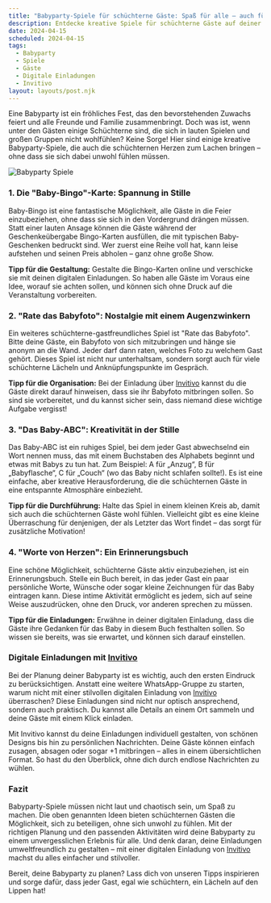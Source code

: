 ```yaml
---
title: "Babyparty-Spiele für schüchterne Gäste: Spaß für alle – auch für die Stillen"
description: Entdecke kreative Spiele für schüchterne Gäste auf deiner Babyparty und erfahre, wie digitale Einladungen von Invitivo die Planung erleichtern.
date: 2024-04-15
scheduled: 2024-04-15
tags:
  - Babyparty
  - Spiele
  - Gäste
  - Digitale Einladungen
  - Invitivo
layout: layouts/post.njk
---
```


Eine Babyparty ist ein fröhliches Fest, das den bevorstehenden Zuwachs feiert und alle Freunde und Familie zusammenbringt. Doch was ist, wenn unter den Gästen einige Schüchterne sind, die sich in lauten Spielen und großen Gruppen nicht wohlfühlen? Keine Sorge! Hier sind einige kreative Babyparty-Spiele, die auch die schüchternen Herzen zum Lachen bringen – ohne dass sie sich dabei unwohl fühlen müssen.

![Babyparty Spiele](/img/babyparty-spiele.webp)

### 1. **Die "Baby-Bingo"-Karte: Spannung in Stille**

Baby-Bingo ist eine fantastische Möglichkeit, alle Gäste in die Feier einzubeziehen, ohne dass sie sich in den Vordergrund drängen müssen. Statt einer lauten Ansage können die Gäste während der Geschenkeübergabe Bingo-Karten ausfüllen, die mit typischen Baby-Geschenken bedruckt sind. Wer zuerst eine Reihe voll hat, kann leise aufstehen und seinen Preis abholen – ganz ohne große Show.

**Tipp für die Gestaltung:** Gestalte die Bingo-Karten online und verschicke sie mit deinen digitalen Einladungen. So haben alle Gäste im Voraus eine Idee, worauf sie achten sollen, und können sich ohne Druck auf die Veranstaltung vorbereiten.

### 2. **"Rate das Babyfoto": Nostalgie mit einem Augenzwinkern**

Ein weiteres schüchterne-gastfreundliches Spiel ist "Rate das Babyfoto". Bitte deine Gäste, ein Babyfoto von sich mitzubringen und hänge sie anonym an die Wand. Jeder darf dann raten, welches Foto zu welchem Gast gehört. Dieses Spiel ist nicht nur unterhaltsam, sondern sorgt auch für viele schüchterne Lächeln und Anknüpfungspunkte im Gespräch.

**Tipp für die Organisation:** Bei der Einladung über [Invitivo](https://invitivo.com/) kannst du die Gäste direkt darauf hinweisen, dass sie ihr Babyfoto mitbringen sollen. So sind sie vorbereitet, und du kannst sicher sein, dass niemand diese wichtige Aufgabe vergisst!

### 3. **"Das Baby-ABC": Kreativität in der Stille**

Das Baby-ABC ist ein ruhiges Spiel, bei dem jeder Gast abwechselnd ein Wort nennen muss, das mit einem Buchstaben des Alphabets beginnt und etwas mit Babys zu tun hat. Zum Beispiel: A für „Anzug“, B für „Babyflasche“, C für „Couch“ (wo das Baby nicht schlafen sollte!). Es ist eine einfache, aber kreative Herausforderung, die die schüchternen Gäste in eine entspannte Atmosphäre einbezieht.

**Tipp für die Durchführung:** Halte das Spiel in einem kleinen Kreis ab, damit sich auch die schüchternen Gäste wohl fühlen. Vielleicht gibt es eine kleine Überraschung für denjenigen, der als Letzter das Wort findet – das sorgt für zusätzliche Motivation!

### 4. **"Worte von Herzen": Ein Erinnerungsbuch**

Eine schöne Möglichkeit, schüchterne Gäste aktiv einzubeziehen, ist ein Erinnerungsbuch. Stelle ein Buch bereit, in das jeder Gast ein paar persönliche Worte, Wünsche oder sogar kleine Zeichnungen für das Baby eintragen kann. Diese intime Aktivität ermöglicht es jedem, sich auf seine Weise auszudrücken, ohne den Druck, vor anderen sprechen zu müssen.

**Tipp für die Einladungen:** Erwähne in deiner digitalen Einladung, dass die Gäste ihre Gedanken für das Baby in diesem Buch festhalten sollen. So wissen sie bereits, was sie erwartet, und können sich darauf einstellen.

### **Digitale Einladungen mit [Invitivo](https://invitivo.com)**

Bei der Planung deiner Babyparty ist es wichtig, auch den ersten Eindruck zu berücksichtigen. Anstatt eine weitere WhatsApp-Gruppe zu starten, warum nicht mit einer stilvollen digitalen Einladung von [Invitivo](https://invitivo.com/) überraschen? Diese Einladungen sind nicht nur optisch ansprechend, sondern auch praktisch. Du kannst alle Details an einem Ort sammeln und deine Gäste mit einem Klick einladen.

Mit Invitivo kannst du deine Einladungen individuell gestalten, von schönen Designs bis hin zu persönlichen Nachrichten. Deine Gäste können einfach zusagen, absagen oder sogar +1 mitbringen – alles in einem übersichtlichen Format. So hast du den Überblick, ohne dich durch endlose Nachrichten zu wühlen.

### **Fazit**

Babyparty-Spiele müssen nicht laut und chaotisch sein, um Spaß zu machen. Die oben genannten Ideen bieten schüchternen Gästen die Möglichkeit, sich zu beteiligen, ohne sich unwohl zu fühlen. Mit der richtigen Planung und den passenden Aktivitäten wird deine Babyparty zu einem unvergesslichen Erlebnis für alle. Und denk daran, deine Einladungen umweltfreundlich zu gestalten – mit einer digitalen Einladung von [Invitivo](https://invitivo.com) machst du alles einfacher und stilvoller.

Bereit, deine Babyparty zu planen? Lass dich von unseren Tipps inspirieren und sorge dafür, dass jeder Gast, egal wie schüchtern, ein Lächeln auf den Lippen hat!
